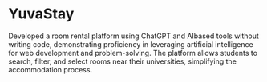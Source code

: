 # YuvaStay
Developed a room rental platform using ChatGPT and AIbased tools without writing code, demonstrating proficiency in leveraging artificial intelligence for web development and problem-solving. The platform allows students to search, filter, and select rooms near their universities, simplifying the accommodation process.
